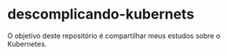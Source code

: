 # descomplicando-kubernets
O objetivo deste repositório é compartilhar meus estudos sobre o Kubernetes.
